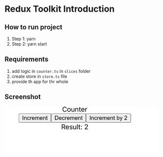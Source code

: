 # Redux Toolkit Introduction

## How to run project

1. Step 1: yarn
2. Step 2: yarn start

## Requirements

1. add logic in `counter.ts` in `slices` folder
2. create store in `store.ts` file
3. provide th app for thr whole

## Screenshot

![result](./screenshot/redux.png)
